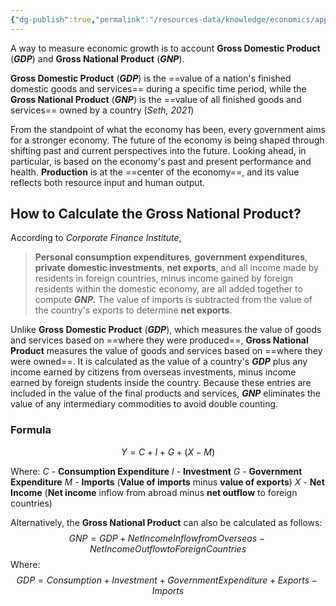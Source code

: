 ```yaml
---
{"dg-publish":true,"permalink":"/resources-data/knowledge/economics/applied-economics/measuring-the-economy-and-importance-of-gnp/"}
---
```


A way to measure economic growth is to account **Gross Domestic Product** (***GDP***) and **Gross National Product** (***GNP***).

**Gross Domestic Product** (***GDP***) is the ==value of a nation's finished domestic goods and services== during a specific time period, while the **Gross National Product** (***GNP***) is the ==value of all finished goods and services== owned by a country (*Seth, 2021*)

From the standpoint of what the economy has been, every government aims for a stronger economy. The future of the economy is being shaped through shifting past and current perspectives into the future. Looking ahead, in particular, is based on the economy's past and present performance and health. **Production** is at the ==center of the economy==, and its value reflects both resource input and human output.

## How to Calculate the Gross National Product?

According to *Corporate Finance Institute*,
> **Personal consumption expenditures**,
> **government expenditures**, **private domestic investments**, **net exports**, and all income made by
> residents in foreign countries, minus income gained by foreign residents within the domestic
> economy, are all added together to compute ***GNP.*** The value of imports is subtracted from the
> value of the country's exports to determine **net exports**.

Unlike **Gross Domestic Product** (***GDP***), which measures the value of goods and services based on ==where they were produced==, **Gross National Product** measures the value of goods and services based on ==where they were owned==. It is calculated as the value of a country's ***GDP*** plus any income earned by citizens from overseas investments, minus income earned by foreign students inside the country. Because these entries are included in the value of the final products and services, ***GNP*** eliminates the value of any intermediary commodities to avoid double counting.

### Formula

$$Y = C + I + G + (X-M)$$

Where:
$C$ - **Consumption Expenditure**
$I$ - **Investment**
$G$ - **Government Expenditure**
$M$ - **Imports** (**Value of imports** minus **value of exports**)
$X$ - **Net Income** (**Net income** inflow from abroad minus **net outflow** to foreign countries)

Alternatively, the **Gross National Product** can also be calculated as follows:
$$GNP = GDP + Net Income Inflow from Overseas - Net Income Outflow to Foreign Countries$$
Where:
$$GDP = Consumption + Investment + Government Expenditure + Exports - Imports$$

